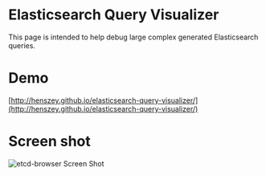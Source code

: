 # Elasticsearch Query Visualizer

This page is intended to help debug large complex generated Elasticsearch queries.

# Demo
[http://henszey.github.io/elasticsearch-query-visualizer/](http://henszey.github.io/elasticsearch-query-visualizer/)

# Screen shot
![etcd-browser Screen Shot](http://henszey.github.io/elasticsearch-query-visualizer/images/elasticsearch.png)